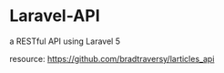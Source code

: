 # Laravel-API
a RESTful API using Laravel 5

resource: https://github.com/bradtraversy/larticles_api